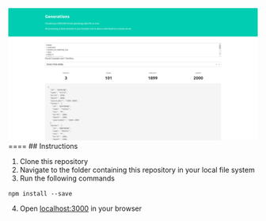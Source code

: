 <img src="./images/screenshot.png"/>
====
## Instructions

1. Clone this repository
2. Navigate to the folder containing this repository in your local file system
3. Run the following commands

```
npm install --save
```
4. Open [localhost:3000](localhost:3000) in your browser
